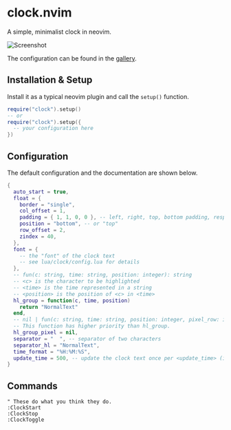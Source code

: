 # clock.nvim

A simple, minimalist clock in neovim.

![Screenshot](https://github.com/registerGen/clock.nvim/assets/62944333/660f942a-cdd8-4232-9f1b-2844f4abe6d2)

The configuration can be found in the [gallery](https://github.com/registerGen/clock.nvim/wiki/Gallery).

## Installation & Setup

Install it as a typical neovim plugin and call the `setup()` function.

```lua
require("clock").setup()
-- or
require("clock").setup({
  -- your configuration here
})
```

## Configuration

The default configuration and the documentation are shown below.

```lua
{
  auto_start = true,
  float = {
    border = "single",
    col_offset = 1,
    padding = { 1, 1, 0, 0 }, -- left, right, top, bottom padding, respectively
    position = "bottom", -- or "top"
    row_offset = 2,
    zindex = 40,
  },
  font = {
    -- the "font" of the clock text
    -- see lua/clock/config.lua for details
  },
  -- fun(c: string, time: string, position: integer): string
  -- <c> is the character to be highlighted
  -- <time> is the time represented in a string
  -- <position> is the position of <c> in <time>
  hl_group = function(c, time, position)
    return "NormalText"
  end,
  -- nil | fun(c: string, time: string, position: integer, pixel_row: integer, pixel_col: integer): string
  -- This function has higher priority than hl_group.
  hl_group_pixel = nil,
  separator = "  ", -- separator of two characters
  separator_hl = "NormalText",
  time_format = "%H:%M:%S",
  update_time = 500, -- update the clock text once per <update_time> (in ms)
}
```

## Commands

```vim
" These do what you think they do.
:ClockStart
:ClockStop
:ClockToggle
```
